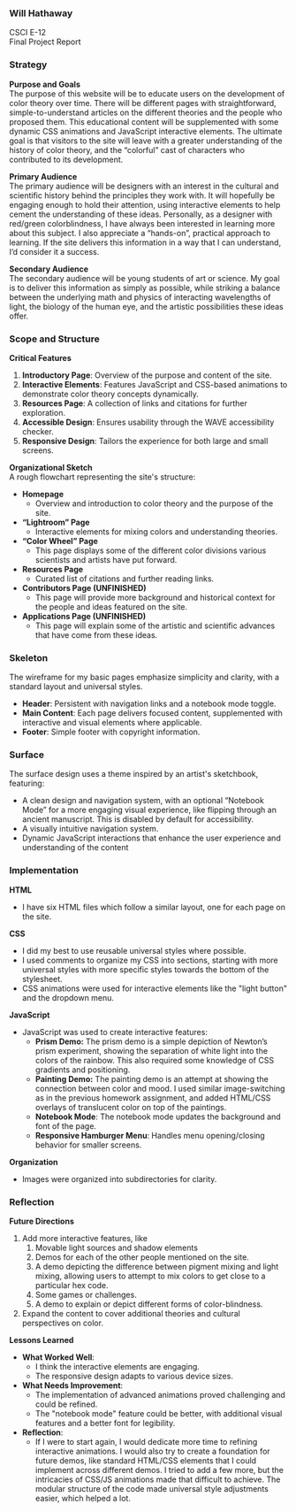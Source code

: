 ### **Will Hathaway**

CSCI E-12  
Final Project Report

### **Strategy**

**Purpose and Goals**  
The purpose of this website will be to educate users on the development of color theory over time. There will be different pages with straightforward, simple-to-understand articles on the different theories and the people who proposed them. This educational content will be supplemented with some dynamic CSS animations and JavaScript interactive elements. The ultimate goal is that visitors to the site will leave with a greater understanding of the history of color theory, and the “colorful” cast of characters who contributed to its development.

**Primary Audience**  
The primary audience will be designers with an interest in the cultural and scientific history behind the principles they work with. It will hopefully be engaging enough to hold their attention, using interactive elements to help cement the understanding of these ideas. Personally, as a designer with red/green colorblindness, I have always been interested in learning more about this subject. I also appreciate a “hands-on”, practical approach to learning. If the site delivers this information in a way that I can understand, I’d consider it a success.

**Secondary Audience**  
The secondary audience will be young students of art or science. My goal is to deliver this information as simply as possible, while striking a balance between the underlying math and physics of interacting wavelengths of light, the biology of the human eye, and the artistic possibilities these ideas offer.

### **Scope and Structure**

**Critical Features**

1. **Introductory Page**: Overview of the purpose and content of the site.  
2. **Interactive Elements**: Features JavaScript and CSS-based animations to demonstrate color theory concepts dynamically.  
3. **Resources Page**: A collection of links and citations for further exploration.  
4. **Accessible Design**: Ensures usability through the WAVE accessibility checker.  
5. **Responsive Design**: Tailors the experience for both large and small screens.

**Organizational Sketch**  
A rough flowchart representing the site's structure:

* **Homepage**  
  * Overview and introduction to color theory and the purpose of the site.  
* **“Lightroom” Page**  
  * Interactive elements for mixing colors and understanding theories.  
* **“Color Wheel” Page**  
  * This page displays some of the different color divisions various scientists and artists have put forward.  
* **Resources Page**  
  * Curated list of citations and further reading links.  
* **Contributors Page (UNFINISHED)**  
  * This page will provide more background and historical context for the people and ideas featured on the site.  
* **Applications Page (UNFINISHED)**  
  * This page will explain some of the artistic and scientific advances that have come from these ideas.

### **Skeleton**

The wireframe for my basic pages emphasize simplicity and clarity, with a standard layout and universal styles.

* **Header**: Persistent with navigation links and a notebook mode toggle.  
* **Main Content**: Each page delivers focused content, supplemented with interactive and visual elements where applicable.  
* **Footer**: Simple footer with copyright information.

### **Surface**

The surface design uses a theme inspired by an artist's sketchbook, featuring:

* A clean design and navigation system, with an optional “Notebook Mode” for a more engaging visual experience, like flipping through an ancient manuscript. This is disabled by default for accessibility.  
* A visually intuitive navigation system.  
* Dynamic JavaScript interactions that enhance the user experience and understanding of the content

### **Implementation**

**HTML**

* I have six HTML files which follow a similar layout, one for each page on the site.

**CSS**

* I did my best to use reusable universal styles where possible.  
* I used comments to organize my CSS into sections, starting with more universal styles with more specific styles towards the bottom of the stylesheet.  
* CSS animations were used for interactive elements like the "light button" and the dropdown menu.

**JavaScript**

* JavaScript was used to create interactive features:  
  * **Prism Demo:** The prism demo is a simple depiction of Newton’s prism experiment, showing the separation of white light into the colors of the rainbow. This also required some knowledge of CSS gradients and positioning.  
  * **Painting Demo:** The painting demo is an attempt at showing the connection between color and mood. I used similar image-switching as in the previous homework assignment, and added HTML/CSS overlays of translucent color on top of the paintings.  
  * **Notebook Mode**: The notebook mode updates the background and font of the page.  
  * **Responsive Hamburger Menu**: Handles menu opening/closing behavior for smaller screens.

**Organization**

* Images were organized into subdirectories for clarity.

### **Reflection**

**Future Directions**

1. Add more interactive features, like  
   1. Movable light sources and shadow elements  
   2. Demos for each of the other people mentioned on the site.  
   3. A demo depicting the difference between pigment mixing and light mixing, allowing users to attempt to mix colors to get close to a particular hex code.  
   4. Some games or challenges.  
   5. A demo to explain or depict different forms of color-blindness.  
2. Expand the content to cover additional theories and cultural perspectives on color.

**Lessons Learned**

* **What Worked Well**:  
  * I think the interactive elements are engaging.  
  * The responsive design adapts to various device sizes.  
* **What Needs Improvement**:  
  * The implementation of advanced animations proved challenging and could be refined.  
  * The "notebook mode" feature could be better, with additional visual features and a better font for legibility.  
* **Reflection**:  
  * If I were to start again, I would dedicate more time to refining interactive animations. I would also try to create a foundation for future demos, like standard HTML/CSS elements that I could implement across different demos. I tried to add a few more, but the intricacies of CSS/JS animations made that difficult to achieve. The modular structure of the code made universal style adjustments easier, which helped a lot.

